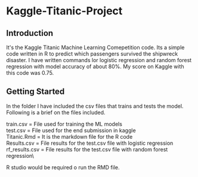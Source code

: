 # Kaggle-Titanic-Project
## Introduction
It's the Kaggle Titanic Machine Learning Comepetition code. Its a simple code written in R to predict which passengers survived the shipwreck disaster. I have written commands lor logistic regression and random forest regression with model accuracy of about 80%. My score on Kaggle with this code was 0.75. 
## Getting Started
In the folder I have included the csv files that trains and tests the model. Following is a brief on the files included.

train.csv = File used for training the ML models\
test.csv = File used for the end submission in kaggle\
Titanic.Rmd = It is the markdown file for the R code\
Results.csv = File results for the test.csv file with logistic regression\
rf_results.csv = File results for the test.csv file with random forest regression\

R studio would be required o run the RMD file. 

